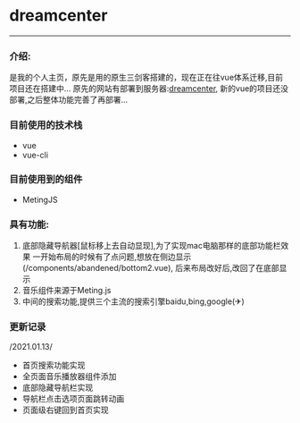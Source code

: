 # dreamcenter
---
### 介绍: 
是我的个人主页，原先是用的原生三剑客搭建的，现在正在往vue体系迁移,目前项目还在搭建中...
原先的网站有部署到服务器:[dreamcenter](http://www.dreamcenter.top),
新的vue的项目还没部署,之后整体功能完善了再部署...

### 目前使用的技术栈
* vue
* vue-cli
### 目前使用到的组件
* MetingJS

### 具有功能:
1. 底部隐藏导航器[鼠标移上去自动显现],为了实现mac电脑那样的底部功能栏效果
   一开始布局的时候有了点问题,想放在侧边显示(/components/abandened/bottom2.vue),
   后来布局改好后,改回了在底部显示
2. 音乐组件来源于Meting.js
3. 中间的搜索功能,提供三个主流的搜索引擎baidu,bing,google(✈)

### 更新记录
/2021.01.13/
* 首页搜索功能实现
* 全页面音乐播放器组件添加
* 底部隐藏导航栏实现
* 导航栏点击选项页面跳转动画
* 页面级右键回到首页实现